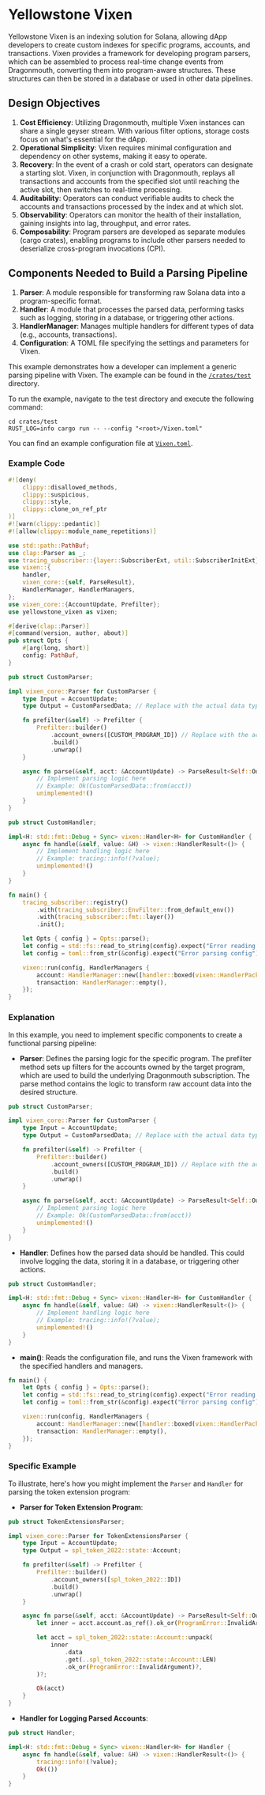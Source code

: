 # Yellowstone Vixen

Yellowstone Vixen is an indexing solution for Solana, allowing dApp developers to create custom indexes for specific programs, accounts, and transactions. Vixen provides a framework for developing program parsers, which can be assembled to process real-time change events from Dragonmouth, converting them into program-aware structures. These structures can then be stored in a database or used in other data pipelines.

## Design Objectives

1. **Cost Efficiency**: Utilizing Dragonmouth, multiple Vixen instances can share a single geyser stream. With various filter options, storage costs focus on what's essential for the dApp.
2. **Operational Simplicity**: Vixen requires minimal configuration and dependency on other systems, making it easy to operate.
3. **Recovery**: In the event of a crash or cold start, operators can designate a starting slot. Vixen, in conjunction with Dragonmouth, replays all transactions and accounts from the specified slot until reaching the active slot, then switches to real-time processing.
4. **Auditability**: Operators can conduct verifiable audits to check the accounts and transactions processed by the index and at which slot.
5. **Observability**: Operators can monitor the health of their installation, gaining insights into lag, throughput, and error rates.
6. **Composability**: Program parsers are developed as separate modules (cargo crates), enabling programs to include other parsers needed to deserialize cross-program invocations (CPI).

## Components Needed to Build a Parsing Pipeline

1. **Parser**: A module responsible for transforming raw Solana data into a program-specific format.
2. **Handler**: A module that processes the parsed data, performing tasks such as logging, storing in a database, or triggering other actions.
3. **HandlerManager**: Manages multiple handlers for different types of data (e.g., accounts, transactions).
4. **Configuration**: A TOML file specifying the settings and parameters for Vixen.

This example demonstrates how a developer can implement a generic parsing pipeline with Vixen. The example can be found in the [`/crates/test`](/crates/test) directory.

To run the example, navigate to the test directory and execute the following command:

```
cd crates/test
RUST_LOG=info cargo run -- --config "<root>/Vixen.toml"
```

You can find an example configuration file at [`Vixen.toml`](/Vixen.toml).

### Example Code

```rust
#![deny(
    clippy::disallowed_methods,
    clippy::suspicious,
    clippy::style,
    clippy::clone_on_ref_ptr
)]
#![warn(clippy::pedantic)]
#![allow(clippy::module_name_repetitions)]

use std::path::PathBuf;
use clap::Parser as _;
use tracing_subscriber::{layer::SubscriberExt, util::SubscriberInitExt};
use vixen::{
    handler,
    vixen_core::{self, ParseResult},
    HandlerManager, HandlerManagers,
};
use vixen_core::{AccountUpdate, Prefilter};
use yellowstone_vixen as vixen;

#[derive(clap::Parser)]
#[command(version, author, about)]
pub struct Opts {
    #[arg(long, short)]
    config: PathBuf,
}

pub struct CustomParser;

impl vixen_core::Parser for CustomParser {
    type Input = AccountUpdate;
    type Output = CustomParsedData; // Replace with the actual data type

    fn prefilter(&self) -> Prefilter {
        Prefilter::builder()
            .account_owners([CUSTOM_PROGRAM_ID]) // Replace with the actual program ID
            .build()
            .unwrap()
    }

    async fn parse(&self, acct: &AccountUpdate) -> ParseResult<Self::Output> {
        // Implement parsing logic here
        // Example: Ok(CustomParsedData::from(acct))
        unimplemented!()
    }
}

pub struct CustomHandler;

impl<H: std::fmt::Debug + Sync> vixen::Handler<H> for CustomHandler {
    async fn handle(&self, value: &H) -> vixen::HandlerResult<()> {
        // Implement handling logic here
        // Example: tracing::info!(?value);
        unimplemented!()
    }
}

fn main() {
    tracing_subscriber::registry()
        .with(tracing_subscriber::EnvFilter::from_default_env())
        .with(tracing_subscriber::fmt::layer())
        .init();

    let Opts { config } = Opts::parse();
    let config = std::fs::read_to_string(config).expect("Error reading config file");
    let config = toml::from_str(&config).expect("Error parsing config");

    vixen::run(config, HandlerManagers {
        account: HandlerManager::new([handler::boxed(vixen::HandlerPack::new(CustomParser, [CustomHandler]))]),
        transaction: HandlerManager::empty(),
    });
}
```

### Explanation

In this example, you need to implement specific components to create a functional parsing pipeline:

- **Parser**: Defines the parsing logic for the specific program. The prefilter method sets up filters for the accounts owned by the target program, which are used to build the underlying Dragonmouth subscription. The parse method contains the logic to transform raw account data into the desired structure.

```rust
pub struct CustomParser;

impl vixen_core::Parser for CustomParser {
    type Input = AccountUpdate;
    type Output = CustomParsedData; // Replace with the actual data type

    fn prefilter(&self) -> Prefilter {
        Prefilter::builder()
            .account_owners([CUSTOM_PROGRAM_ID]) // Replace with the actual program ID
            .build()
            .unwrap()
    }

    async fn parse(&self, acct: &AccountUpdate) -> ParseResult<Self::Output> {
        // Implement parsing logic here
        // Example: Ok(CustomParsedData::from(acct))
        unimplemented!()
    }
}
```

- **Handler**: Defines how the parsed data should be handled. This could involve logging the data, storing it in a database, or triggering other actions.

```rust
pub struct CustomHandler;

impl<H: std::fmt::Debug + Sync> vixen::Handler<H> for CustomHandler {
    async fn handle(&self, value: &H) -> vixen::HandlerResult<()> {
        // Implement handling logic here
        // Example: tracing::info!(?value);
        unimplemented!()
    }
}
```

- **main()**: Reads the configuration file, and runs the Vixen framework with the specified handlers and managers.

```rust
fn main() {
    let Opts { config } = Opts::parse();
    let config = std::fs::read_to_string(config).expect("Error reading config file");
    let config = toml::from_str(&config).expect("Error parsing config");

    vixen::run(config, HandlerManagers {
        account: HandlerManager::new([handler::boxed(vixen::HandlerPack::new(CustomParser, [CustomHandler]))]),
        transaction: HandlerManager::empty(),
    });
}
```

### Specific Example

To illustrate, here's how you might implement the `Parser` and `Handler` for parsing the token extension program:

- **Parser for Token Extension Program**:

```rust
pub struct TokenExtensionsParser;

impl vixen_core::Parser for TokenExtensionsParser {
    type Input = AccountUpdate;
    type Output = spl_token_2022::state::Account;

    fn prefilter(&self) -> Prefilter {
        Prefilter::builder()
            .account_owners([spl_token_2022::ID])
            .build()
            .unwrap()
    }

    async fn parse(&self, acct: &AccountUpdate) -> ParseResult<Self::Output> {
        let inner = acct.account.as_ref().ok_or(ProgramError::InvalidArgument)?;

        let acct = spl_token_2022::state::Account::unpack(
            inner
                .data
                .get(..spl_token_2022::state::Account::LEN)
                .ok_or(ProgramError::InvalidArgument)?,
        )?;

        Ok(acct)
    }
}
```

- **Handler for Logging Parsed Accounts**:

```rust
pub struct Handler;

impl<H: std::fmt::Debug + Sync> vixen::Handler<H> for Handler {
    async fn handle(&self, value: &H) -> vixen::HandlerResult<()> {
        tracing::info!(?value);
        Ok(())
    }
}
```
